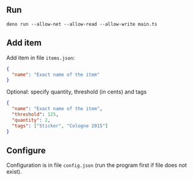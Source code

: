 ## Run
```shell script
deno run --allow-net --allow-read --allow-write main.ts
```

## Add item
Add item in file `items.json`:
```json
{
  "name": "Exact name of the item"
}
```
Optional: specify quantity, threshold (in cents) and tags

```json
{
  "name": "Exact name of the item",
  "threshold": 125,
  "quantity": 2,
  "tags": ["Sticker", "Cologne 2015"]
}
```

## Configure
Configuration is in file `config.json` (run the program first if file does not exist).
